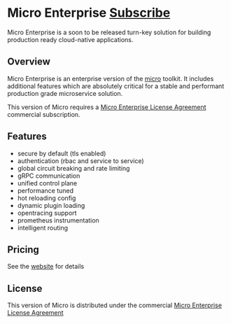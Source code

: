 # Micro Enterprise <a href="javascript:void(0)" class="btn btn-default" data-cb-type="checkout" data-cb-plan-id="micro-enterprise-support-subscription" data-cb-plan-quantity="1" >Subscribe</a>


Micro Enterprise is a soon to be released turn-key solution for building production ready cloud-native applications.

## Overview

Micro Enterprise is an enterprise version of the [micro](https://github.com/micro/micro) toolkit. It includes additional 
features which are absolutely critical for a stable and performant production grade microservice solution.

This version of Micro requires a [Micro Enterprise License Agreement](LICENSE) commercial subscription.

## Features

- secure by default (tls enabled)
- authentication (rbac and service to service)
- global circuit breaking and rate limiting
- gRPC communication
- unified control plane
- performance tuned
- hot reloading config
- dynamic plugin loading
- opentracing support
- prometheus instrumentation
- intelligent routing

## Pricing

See the [website](https://micro.mu/pricing) for details

## License

This version of Micro is distributed under the commercial [Micro Enterprise License Agreement](LICENSE)
